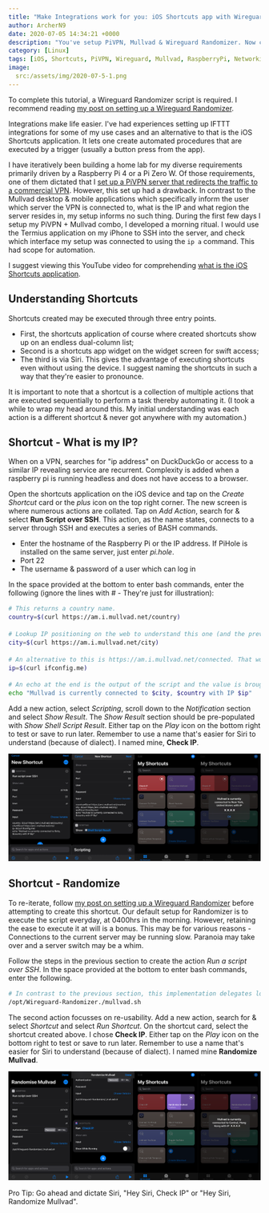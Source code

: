 ```yaml
---
title: "Make Integrations work for you: iOS Shortcuts app with Wireguard Randomizer"
author: ArcherN9
date: 2020-07-05 14:34:21 +0000
description: "You've setup PiVPN, Mullvad & Wireguard Randomizer. Now create integrations to make your life easier."
category: [Linux]
tags: [iOS, Shortcuts, PiVPN, Wireguard, Mullvad, RaspberryPi, Networking]
image:
  src:/assets/img/2020-07-5-1.png
---
```


To complete this tutorial, a Wireguard Randomizer script is required. I recommend
reading [my post on setting up a Wireguard Randomizer](https://archern9.github.io/articles/2020/06/29/randomize-mullvad-interface-with-cron.html).

Integrations make life easier. I've had experiences setting up IFTTT integrations
for some of my use cases and an alternative to that is the iOS Shortcuts
application. It lets one create automated procedures that are executed by a
trigger (usually a button press from the app).

I have iteratively been building a home lab for my diverse requirements primarily
driven by a Raspberry Pi 4 or a Pi Zero W. Of those requirements, one of them
dictated that I [set up a PiVPN server that redirects the traffic to a commercial VPN](https://archern9.github.io/articles/2020/06/28/route-pivpn-traffic-via-mullvad.html).
However, this set up had a drawback. In contrast to the Mullvad desktop & mobile
applications which specifically inform the user which server the VPN is connected
to, what is the IP and what region the server resides in, my setup informs no
such thing. During the first few days I setup my PiVPN + Mullvad combo, I
developed a morning ritual. I would use the Termius application on my iPhone to
SSH into the server, and check which interface my setup was connected to using
the `ip a` command. This had scope for automation.

I suggest viewing this YouTube video for comprehending
[what is the iOS Shortcuts application](https://www.youtube.com/watch?v=-NJAUmc4y-A).

## Understanding Shortcuts

Shortcuts created may be executed through three entry points.

* First, the shortcuts application of course where created shortcuts show up on
an endless dual-column list;
* Second is a shortcuts app widget on the widget screen for swift access;
* The third is via Siri. This gives the advantage of executing shortcuts even
without using the device. I suggest naming the shortcuts in such a way that
they're easier to pronounce.

It is important to note that a shortcut is a collection of multiple actions that
are executed sequentially to perform a task thereby automating it. (I took a while
to wrap my head around this. My initial understanding was each action is a
different shortcut & never got anywhere with my automation.)

## Shortcut - What is my IP?

When on a VPN, searches for "ip address" on DuckDuckGo or access to a similar IP
revealing service are recurrent. Complexity is added when a raspberry pi is
running headless and does not have access to a browser.

Open the shortcuts application on the iOS device and tap on the *Create Shortcut*
card or the *plus* icon on the top right corner. The new screen is where numerous
actions are collated. Tap on *Add Action*, search for & select **Run Script over
SSH**. This action, as the name states, connects to a server through SSH and
executes a series of BASH commands.

* Enter the hostname of the Raspberry Pi or the IP address. If PiHole is installed
on the same server, just enter *pi.hole*.
* Port 22
* The username & password of a user which can log in

In the space provided at the bottom to enter bash commands, enter the following
(ignore the lines with # - They're just for illustration):

```sh
# This returns a country name.
country=$(curl https://am.i.mullvad.net/country)

# Lookup IP positioning on the web to understand this one (and the previous?). The API returns a City name.
city=$(curl https://am.i.mullvad.net/city)

# An alternative to this is https://am.i.mullvad.net/connected. That would warrant use of cut and other commands. I wanted to keep this simple.
ip=$(curl ifconfig.me)

# An echo at the end is the output of the script and the value is brought back to shortcut app for succeeding actions. This is important. A good addition are conditions - "If mullvad is not connected to their servers, the echo statement should not suggest it is"
echo "Mullvad is currently connected to $city, $country with IP $ip"
```

Add a new action, select *Scripting*, scroll down to the *Notification* section
and select *Show Result*. The *Show Result* section should be pre-populated with
*Show Shell Script Result*. Either tap on the *Play* icon on the bottom right to
test or save to run later. Remember to use a name that's easier for Siri to
understand (because of dialect). I named mine, **Check IP**.

![Lookup IP](/assets/img/2020-07-5-2.png)

## Shortcut - Randomize

To re-iterate, follow [my post on setting up a Wireguard Randomizer](https://archern9.github.io/articles/2020/06/29/randomize-mullvad-interface-with-cron.html)
before attempting to create this shortcut. Our default setup for Randomizer is
to execute the script everyday, at 0400hrs in the morning. However, retaining the
ease to execute it at will is a bonus. This may be for various reasons -
Connections to the current server may be running slow. Paranoia may take over
and a server switch may be a whim.

Follow the steps in the previous section to create the action *Run a script over
SSH*. In the space provided at the bottom to enter bash commands, enter the
following.

```sh
# In contrast to the previous section, this implementation delegates logic to a shell script stored on the server and simply executes it. This is a good way to create complex shell scripts that may difficult to write on the app; It also enables portability. When the shortcut is shared & executed by numerous people in a household.
/opt/Wireguard-Randomizer./mullvad.sh
```

The second action focusses on re-usability. Add a new action, search for & select *Shortcut* and select *Run Shortcut*. On the shortcut card, select the shortcut created above. I chose **Check IP**. Either tap on the *Play* icon on the bottom right to test or save to run later. Remember to use a name that's easier for Siri to understand (because of dialect). I named mine **Randomize Mullvad**.

![Randomize Mullvad](/assets/img/2020-07-5-3.png)

Pro Tip: Go ahead and dictate Siri, "Hey Siri, Check IP" or "Hey Siri, Randomize 
Mullvad".

